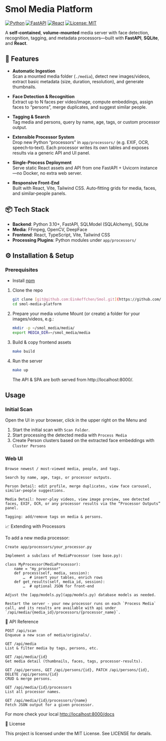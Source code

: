 # Smol Media Platform

[![Python](https://img.shields.io/badge/Python-%3E%3D3.10-blue)](https://python.org)
[![FastAPI](https://img.shields.io/badge/FastAPI-%5E0.95-lightgrey)](https://fastapi.tiangolo.com)
[![React](https://img.shields.io/badge/React-%5E18.0-61DAFB)](https://reactjs.org)
[![License: MIT](https://img.shields.io/badge/License-MIT-yellow.svg)](LICENSE)

A **self‑contained**, **volume‑mounted** media server with face detection, recognition, tagging, and metadata processors—built with **FastAPI**, **SQLite**, and **React**.


## 🚀 Features

- **Automatic Ingestion**  
  Scan a mounted media folder (`./media`), detect new images/videos, extract basic metadata (size, duration, resolution), and generate thumbnails.

- **Face Detection & Recognition**  
  Extract up to N faces per video/image, compute embeddings, assign faces to “persons”, merge duplicates, and suggest similar people.

- **Tagging & Search**  
  Tag media and persons, query by name, age, tags, or custom processor output.

- **Extensible Processor System**  
  Drop new Python “processors” in `app/processors/` (e.g. EXIF, OCR, speech‑to‑text). Each processor writes its own tables and exposes results via a generic API and UI panel.

- **Single‑Process Deployment**  
  Serve static React assets and API from one FastAPI + Uvicorn instance—no Docker, no extra web server.

- **Responsive Front‑End**  
  Built with React, Vite, Tailwind CSS. Auto‑fitting grids for media, faces, and similar‑people panels.


## 📦 Tech Stack

- **Backend**: Python 3.10+, FastAPI, SQLModel (SQLAlchemy), SQLite  
- **Media**: FFmpeg, OpenCV, DeepFace  
- **Frontend**: React, TypeScript, Vite, Tailwind CSS  
- **Processing Plugins**: Python modules under `app/processors/`  



## ⚙️ Installation & Setup


### Prerequisites
* Install [npm](https://docs.npmjs.com/cli/v9/configuring-npm/install?v=trues) 



1. Clone the repo
    ```sh
    git clone [git@github.com:EinAeffchen/Smol.git](https://github.com/EinAeffchen/Smol.git)
    cd smol-media-platform
    ```

2. Prepare your media volume
Mount (or create) a folder for your images/videos, e.g.:
    ```sh
    mkdir -p ~/smol_media/media/
    export MEDIA_DIR=~/smol_media/media
    ```

3. Build & copy frontend assets
    ```sh
    make build
    ```

4. Run the server
    ```sh
    make up
    ````
    The API & SPA are both served from http://localhost:8000/.

## Usage
### Initial Scan

Open the UI in your browser, click in the upper right on the Menu and 
1. Start the initial scan with `Scan Folder`. 
2. Start processing the detected media with `Process Media`
3. Create Person clusters based on the extracted face embeddings with `Cluster Persons`

### Web UI

    Browse newest / most‑viewed media, people, and tags.

    Search by name, age, tags, or processor outputs.

    Person Detail: edit profile, merge duplicates, view face carousel, similar‑people suggestions.

    Media Detail: hover‑play videos, view image preview, see detected faces, EXIF, OCR, or any processor results via the “Processor Outputs” panel.

    Tagging: add/remove tags on media & persons.

📈 Extending with Processors

To add a new media processor:

    Create app/processors/your_processor.py

    Implement a subclass of MediaProcessor (see base.py):

    class MyProcessor(MediaProcessor):
        name = "my_processor"
        def process(self, media, session):
            …  # insert your tables, enrich rows
        def get_results(self, media_id, session):
            …  # optional JSON for front‑end

    Adjust the [app/models.py](app/models.py) database models as needed.

    Restart the server - your new processor runs on each `Process Media` call, and its results are available with api under `/api/media/{media_id}/processors/{processor_name}`.

🔗 API Reference

    POST /api/scan
    Enqueue a new scan of media/originals/.

    GET /api/media
    List & filter media by tags, persons, etc.

    GET /api/media/{id}
    Get media detail (thumbnails, faces, tags, processor‑results).

    GET /api/persons, GET /api/persons/{id}, PATCH /api/persons/{id}, DELETE /api/persons/{id}
    CRUD & merge persons.

    GET /api/media/{id}/processors
    List all processor names.

    GET /api/media/{id}/processors/{name}
    Fetch JSON output for a given processor.

For more check your local [http://localhost:8000/docs](http://localhost:8000/docs)

📄 License

This project is licensed under the MIT License. See LICENSE for details.